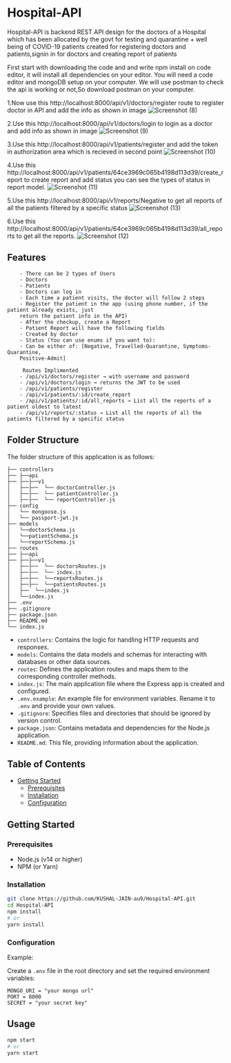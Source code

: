 # Hospital-API

  Hospital-API is backend REST API design for the doctors of a Hospital which has been allocated by the
govt for testing and quarantine + well being of COVID-19 patients created for registering doctors and patients,signin in  for doctors and creating report of patients

First start with downloading the code and and write npm install on code editor, it will install all dependencies on your editor. You will need a code editor and mongoDB setup on your computer. We will use postman to check the api is working or not,So download postman on your computer.

1.Now use this http://localhost:8000/api/v1/doctors/register route to register doctor in API and add the info as shown in image
![Screenshot (8)](https://github.com/KUSHAL-JAIN-au9/Hospital-API/assets/36365855/a355abd1-a100-4a1b-aa79-cf3b6f04c7e3)

2.Use this http://localhost:8000/api/v1/doctors/login to login as a doctor and add info as shown in image
![Screenshot (9)](https://github.com/KUSHAL-JAIN-au9/Hospital-API/assets/36365855/7b787146-6f78-4241-ba9f-6a13f2c5fc4e)

3.Use this http://localhost:8000/api/v1/patients/register and add the token in authorization area which is recieved in second point
![Screenshot (10)](https://github.com/KUSHAL-JAIN-au9/Hospital-API/assets/36365855/46967cce-bda4-4ac0-8bb8-0d7f8f1690be)

4.Use this http://localhost:8000/api/v1/patients/64ce3969c065b4198d113d39/create_report to create report and add status you can see the types of status in report model.
![Screenshot (11)](https://github.com/KUSHAL-JAIN-au9/Hospital-API/assets/36365855/48674e21-9d25-4f03-8473-d5e197a363d6)

5.Use this http://localhost:8000/api/v1/reports/Negative to get all reports of all the patients filtered by a specific status 
![Screenshot (13)](https://github.com/KUSHAL-JAIN-au9/Hospital-API/assets/36365855/a1f53992-46bd-4c52-bdc3-6d5d5d758cd1)

6.Use this http://localhost:8000/api/v1/patients/64ce3969c065b4198d113d39/all_reports to get all the reports.
![Screenshot (12)](https://github.com/KUSHAL-JAIN-au9/Hospital-API/assets/36365855/bcd0ec82-d7be-4b32-bec9-0d0ea61a7b10)




## Features
```
    - There can be 2 types of Users
    - Doctors
    - Patients
    - Doctors can log in
    - Each time a patient visits, the doctor will follow 2 steps
    - Register the patient in the app (using phone number, if the patient already exists, just
    return the patient info in the API)
    - After the checkup, create a Report
    - Patient Report will have the following fields
    - Created by doctor
    - Status (You can use enums if you want to):
    - Can be either of: [Negative, Travelled-Quarantine, Symptoms-Quarantine,
    Positive-Admit]
    
     Routes Implimented
    - /api/v1/doctors/register → with username and password
    - /api/v1/doctors/login → returns the JWT to be used
    - /api/v1/patients/register
    - /api/v1/patients/:id/create_report
    - /api/v1/patients/:id/all_reports → List all the reports of a patient oldest to latest
    - /api/v1/reports/:status → List all the reports of all the patients filtered by a specific status
```


  ## Folder Structure

The folder structure of this application is as follows:

```
├── controllers
├── ├──api
├── ├──├──v1
│   ├──├──  └── doctorController.js  
│   ├──├──  └── patientController.js  
│   ├──├──  └── reportController.js   
├── config
│   └── mongoose.js
│   └── passport-jwt.js
├── models
│   └──doctorSchema.js
│   └──patientSchema.js
│   └──reportSchema.js
├── routes
├── ├──api
├── ├──├──v1
│   ├──├──  └── doctorsRoutes.js
│   ├──├──  └── index.js
│   ├──├──  └──reportsRoutes.js
│   ├──├──  └──patientsRoutes.js
│   ├──  └──index.js
│   └──index.js
├── .env
├── .gitignore
├── package.json
├── README.md
└── index.js
```

- `controllers`: Contains the logic for handling HTTP requests and responses.
- `models`: Contains the data models and schemas for interacting with databases or other data sources.
- `routes`: Defines the application routes and maps them to the corresponding controller methods.
- `index.js`: The main application file where the Express app is created and configured.
- `.env.example`: An example file for environment variables. Rename it to `.env` and provide your own values.
- `.gitignore`: Specifies files and directories that should be ignored by version control.
- `package.json`: Contains metadata and dependencies for the Node.js application.
- `README.md`: This file, providing information about the application.



## Table of Contents

- [Getting Started](#getting-started)
  - [Prerequisites](#prerequisites)
  - [Installation](#installation)
  - [Configuration](#configuration)


## Getting Started
  


### Prerequisites
- Node.js (v14 or higher)
- NPM (or Yarn)

### Installation
```bash
git clone https://github.com/KUSHAL-JAIN-au9/Hospital-API.git
cd Hospital-API
npm install
# or
yarn install
```

### Configuration
Example:

Create a `.env` file in the root directory and set the required environment variables:

```
MONGO_URI = "your mongo url"
PORT = 8000
SECRET = "your secret key"
```

## Usage


```bash
npm start
# or
yarn start
```





